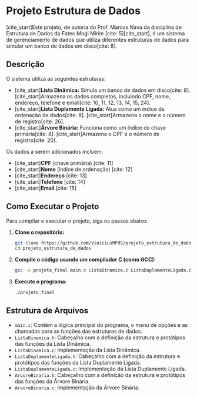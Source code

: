 # Projeto Estrutura de Dados

[cite\_start]Este projeto, de autoria do Prof. Marcos Nava da disciplina de Estrutura de Dados da Fatec Mogi Mirim [cite: 5][cite\_start], é um sistema de gerenciamento de dados que utiliza diferentes estruturas de dados para simular um banco de dados em disco[cite: 8].

## Descrição

O sistema utiliza as seguintes estruturas:

  * [cite\_start]**Lista Dinâmica:** Simula um banco de dados em disco[cite: 8]. [cite\_start]Armazena os dados completos, incluindo CPF, nome, endereço, telefone e email[cite: 10, 11, 12, 13, 14, 15, 24].
  * [cite\_start]**Lista Duplamente Ligada:** Atua como um índice de ordenação de dados[cite: 8]. [cite\_start]Armazena o nome e o número de registro[cite: 26].
  * [cite\_start]**Árvore Binária:** Funciona como um índice de chave primária[cite: 8]. [cite\_start]Armazena o CPF e o número de registro[cite: 20].

Os dados a serem adicionados incluem:

  * [cite\_start]**CPF** (chave primária) [cite: 11]
  * [cite\_start]**Nome** (índice de ordenação) [cite: 12]
  * [cite\_start]**Endereço** [cite: 13]
  * [cite\_start]**Telefone** [cite: 14]
  * [cite\_start]**Email** [cite: 15]

## Como Executar o Projeto

Para compilar e executar o projeto, siga os passos abaixo:

1.  **Clone o repositório:**

    ```bash
    git clone https://github.com/ViniciusMPdS/projeto_estrutura_de_dados.git
    cd projeto_estrutura_de_dados
    ```

2.  **Compile o código usando um compilador C (como GCC):**

    ```bash
    gcc -o projeto_final main.c ListaDinamica.c ListaDuplamenteLigada.c ArvoreBinaria.c
    ```

3.  **Execute o programa:**

    ```bash
    ./projeto_final
    ```

## Estrutura de Arquivos

  * `main.c`: Contém a lógica principal do programa, o menu de opções e as chamadas para as funções das estruturas de dados.
  * `ListaDinamica.h`: Cabeçalho com a definição da estrutura e protótipos das funções da Lista Dinâmica.
  * `ListaDinamica.c`: Implementação da Lista Dinâmica.
  * `ListaDuplamenteLigada.h`: Cabeçalho com a definição da estrutura e protótipos das funções da Lista Duplamente Ligada.
  * `ListaDuplamenteLigada.c`: Implementação da Lista Duplamente Ligada.
  * `ArvoreBinaria.h`: Cabeçalho com a definição da estrutura e protótipos das funções da Árvore Binária.
  * `ArvoreBinaria.c`: Implementação da Árvore Binária.

